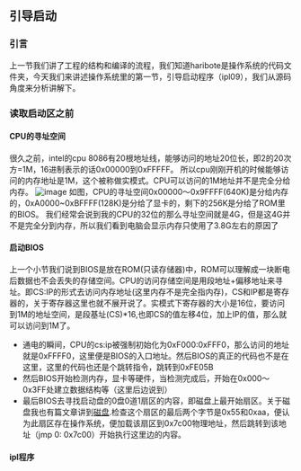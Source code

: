 ## 引导启动

### 引言
上一节我们讲了工程的结构和编译的流程，我们知道haribote是操作系统的代码文件夹，今天我们来讲述操作系统里的第一节，引导启动程序（ipl09），我们从源码角度来分析讲解下。

### 读取启动区之前
#### CPU的寻址空间
很久之前，intel的cpu 8086有20根地址线，能够访问的地址20位长，即2的20次方=1M，16进制表示的话0x00000到0xFFFFF。
所以cpu刚刚开机的时候能够访问的内存地址是1M，这个被称做实模式。CPU可以访问的1M地址并不是完全分给内存。
![image](https://user-images.githubusercontent.com/22785392/127582498-e7e03033-c5de-4fba-8cc9-fcad9e176d36.png)
如图，CPU的寻址空间0x00000～0x9FFFF(640K)是分给内存的，0xA0000~0xBFFFF(128K)是分给了显卡的，剩下的256K是分给了ROM里的BIOS。
我们经常会说到我的CPU的32位的那么寻址空间就是4G，但是这4G并不是完全分到内存，所以我们看到电脑会显示内存只使用了3.8G左右的原因了

#### 启动BIOS
上一个小节我们说到BIOS是放在ROM(只读存储器)中，ROM可以理解成一块断电后数据也不会丢失的存储空间。CPU的访问存储空间是用段地址+偏移地址来寻址。即CS:IP的形式去访问内存地址(这里内存不是完全指内存)，CS和IP都是寄存器的，关于寄存器这里也就不展开说了。实模式下寄存器的大小是16位，要访问到1M的地址空间，是段基址(CS)*16,也即CS的值左移4位，加上IP的值，那么就可以访问到1M了。<br/>
* 通电的瞬间，CPU的cs:ip被强制初始化为0xF000:0xFFF0，那么访问的地址就是0xFFFF0，这里便是BIOS的入口地址。然后BIOS的真正的代码也不是在这里，这里的代码也还是个跳转指令，跳转到0xFE05B<br/>
* 然后BIOS开始检测内存，显卡等硬件，当检测完成后，开始在0x000～0x3FF处建立数据结构等（这里后边说到）<br/>
* 最后BIOS去寻找启动盘的0盘0道1扇区的内容，即磁盘上最开始扇区。关于磁盘我也有篇文章讲到[磁盘](https://blog.csdn.net/leapmotion/article/details/118481004).检查这个扇区的最后两个字节是0x55和0xaa，便认为此扇区存在操作系统，便加载该扇区到0x7c00物理地址，然后跳转到该地址（jmp 0: 0x7c00）开始执行这里边的内容。

#### ipl程序
